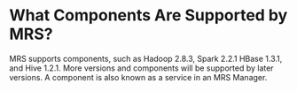 # What Components Are Supported by MRS?<a name="EN-US_TOPIC_0125375611"></a>

MRS supports components, such as Hadoop 2.8.3, Spark 2.2.1 HBase 1.3.1, and Hive 1.2.1. More versions and components will be supported by later versions. A component is also known as a service in an MRS Manager.

